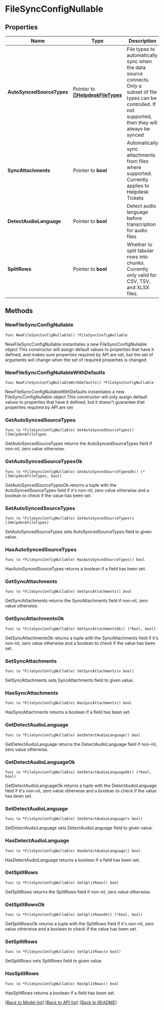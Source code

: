 # FileSyncConfigNullable

## Properties

Name | Type | Description | Notes
------------ | ------------- | ------------- | -------------
**AutoSyncedSourceTypes** | Pointer to [**[]HelpdeskFileTypes**](HelpdeskFileTypes.md) | File types to automatically sync when the data source connects. Only a subset of file types can be          controlled. If not supported, then they will always be synced | [optional] [default to ["ARTICLE"]]
**SyncAttachments** | Pointer to **bool** | Automatically sync attachments from files where supported. Currently applies to Helpdesk Tickets | [optional] [default to false]
**DetectAudioLanguage** | Pointer to **bool** | Detect audio language before transcription for audio files | [optional] [default to false]
**SplitRows** | Pointer to **bool** | Whether to split tabular rows into chunks. Currently only valid for CSV, TSV, and XLSX files. | [optional] [default to false]

## Methods

### NewFileSyncConfigNullable

`func NewFileSyncConfigNullable() *FileSyncConfigNullable`

NewFileSyncConfigNullable instantiates a new FileSyncConfigNullable object
This constructor will assign default values to properties that have it defined,
and makes sure properties required by API are set, but the set of arguments
will change when the set of required properties is changed

### NewFileSyncConfigNullableWithDefaults

`func NewFileSyncConfigNullableWithDefaults() *FileSyncConfigNullable`

NewFileSyncConfigNullableWithDefaults instantiates a new FileSyncConfigNullable object
This constructor will only assign default values to properties that have it defined,
but it doesn't guarantee that properties required by API are set

### GetAutoSyncedSourceTypes

`func (o *FileSyncConfigNullable) GetAutoSyncedSourceTypes() []HelpdeskFileTypes`

GetAutoSyncedSourceTypes returns the AutoSyncedSourceTypes field if non-nil, zero value otherwise.

### GetAutoSyncedSourceTypesOk

`func (o *FileSyncConfigNullable) GetAutoSyncedSourceTypesOk() (*[]HelpdeskFileTypes, bool)`

GetAutoSyncedSourceTypesOk returns a tuple with the AutoSyncedSourceTypes field if it's non-nil, zero value otherwise
and a boolean to check if the value has been set.

### SetAutoSyncedSourceTypes

`func (o *FileSyncConfigNullable) SetAutoSyncedSourceTypes(v []HelpdeskFileTypes)`

SetAutoSyncedSourceTypes sets AutoSyncedSourceTypes field to given value.

### HasAutoSyncedSourceTypes

`func (o *FileSyncConfigNullable) HasAutoSyncedSourceTypes() bool`

HasAutoSyncedSourceTypes returns a boolean if a field has been set.

### GetSyncAttachments

`func (o *FileSyncConfigNullable) GetSyncAttachments() bool`

GetSyncAttachments returns the SyncAttachments field if non-nil, zero value otherwise.

### GetSyncAttachmentsOk

`func (o *FileSyncConfigNullable) GetSyncAttachmentsOk() (*bool, bool)`

GetSyncAttachmentsOk returns a tuple with the SyncAttachments field if it's non-nil, zero value otherwise
and a boolean to check if the value has been set.

### SetSyncAttachments

`func (o *FileSyncConfigNullable) SetSyncAttachments(v bool)`

SetSyncAttachments sets SyncAttachments field to given value.

### HasSyncAttachments

`func (o *FileSyncConfigNullable) HasSyncAttachments() bool`

HasSyncAttachments returns a boolean if a field has been set.

### GetDetectAudioLanguage

`func (o *FileSyncConfigNullable) GetDetectAudioLanguage() bool`

GetDetectAudioLanguage returns the DetectAudioLanguage field if non-nil, zero value otherwise.

### GetDetectAudioLanguageOk

`func (o *FileSyncConfigNullable) GetDetectAudioLanguageOk() (*bool, bool)`

GetDetectAudioLanguageOk returns a tuple with the DetectAudioLanguage field if it's non-nil, zero value otherwise
and a boolean to check if the value has been set.

### SetDetectAudioLanguage

`func (o *FileSyncConfigNullable) SetDetectAudioLanguage(v bool)`

SetDetectAudioLanguage sets DetectAudioLanguage field to given value.

### HasDetectAudioLanguage

`func (o *FileSyncConfigNullable) HasDetectAudioLanguage() bool`

HasDetectAudioLanguage returns a boolean if a field has been set.

### GetSplitRows

`func (o *FileSyncConfigNullable) GetSplitRows() bool`

GetSplitRows returns the SplitRows field if non-nil, zero value otherwise.

### GetSplitRowsOk

`func (o *FileSyncConfigNullable) GetSplitRowsOk() (*bool, bool)`

GetSplitRowsOk returns a tuple with the SplitRows field if it's non-nil, zero value otherwise
and a boolean to check if the value has been set.

### SetSplitRows

`func (o *FileSyncConfigNullable) SetSplitRows(v bool)`

SetSplitRows sets SplitRows field to given value.

### HasSplitRows

`func (o *FileSyncConfigNullable) HasSplitRows() bool`

HasSplitRows returns a boolean if a field has been set.


[[Back to Model list]](../README.md#documentation-for-models) [[Back to API list]](../README.md#documentation-for-api-endpoints) [[Back to README]](../README.md)


